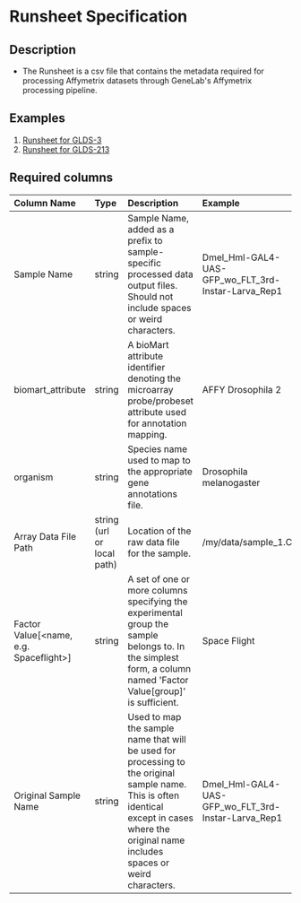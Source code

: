 # Runsheet Specification

## Description

* The Runsheet is a csv file that contains the metadata required for processing Affymetrix datasets through GeneLab's Affymetrix processing pipeline.


## Examples

1. [Runsheet for GLDS-3](OSD-3_microarray_v0_runsheet.csv)
2. [Runsheet for GLDS-213](OSD-213_microarray_v0_runsheet.csv)


## Required columns

| Column Name | Type | Description | Example |
|:------------|:-----|:------------|:--------|
| Sample Name | string | Sample Name, added as a prefix to sample-specific processed data output files. Should not include spaces or weird characters. | Dmel_Hml-GAL4-UAS-GFP_wo_FLT_3rd-Instar-Larva_Rep1 |
| biomart_attribute | string | A bioMart attribute identifier denoting the microarray probe/probeset attribute used for annotation mapping. | AFFY Drosophila 2 |
| organism | string | Species name used to map to the appropriate gene annotations file. | Drosophila melanogaster |
| Array Data File Path | string (url or local path) | Location of the raw data file for the sample. | /my/data/sample_1.CEL |
| Factor Value[<name, e.g. Spaceflight>] | string | A set of one or more columns specifying the experimental group the sample belongs to. In the simplest form, a column named 'Factor Value[group]' is sufficient. | Space Flight |
| Original Sample Name | string | Used to map the sample name that will be used for processing to the original sample name. This is often identical except in cases where the original name includes spaces or weird characters. | Dmel_Hml-GAL4-UAS-GFP_wo_FLT_3rd-Instar-Larva_Rep1 |
